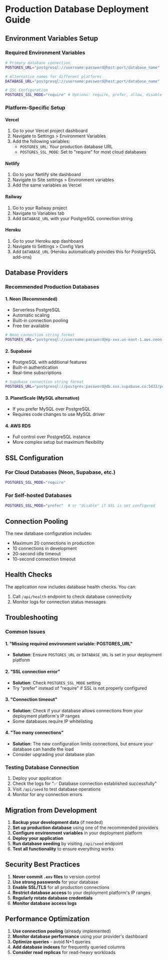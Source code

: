 # Production Database Deployment Guide

## Environment Variables Setup

### Required Environment Variables

```bash
# Primary database connection
POSTGRES_URL="postgresql://username:password@host:port/database_name"

# Alternative names for different platforms
DATABASE_URL="postgresql://username:password@host:port/database_name"

# SSL Configuration
POSTGRES_SSL_MODE="require" # Options: require, prefer, allow, disable
```

### Platform-Specific Setup

#### Vercel

1. Go to your Vercel project dashboard
2. Navigate to Settings > Environment Variables
3. Add the following variables:
   - `POSTGRES_URL`: Your production database URL
   - `POSTGRES_SSL_MODE`: Set to "require" for most cloud databases

#### Netlify

1. Go to your Netlify site dashboard
2. Navigate to Site settings > Environment variables
3. Add the same variables as Vercel

#### Railway

1. Go to your Railway project
2. Navigate to Variables tab
3. Add `DATABASE_URL` with your PostgreSQL connection string

#### Heroku

1. Go to your Heroku app dashboard
2. Navigate to Settings > Config Vars
3. Add `DATABASE_URL` (Heroku automatically provides this for PostgreSQL add-ons)

## Database Providers

### Recommended Production Databases

#### 1. Neon (Recommended)

- Serverless PostgreSQL
- Automatic scaling
- Built-in connection pooling
- Free tier available

```bash
# Neon connection string format
POSTGRES_URL="postgresql://username:password@ep-xxx.us-east-1.aws.neon.tech/database_name?sslmode=require"
```

#### 2. Supabase

- PostgreSQL with additional features
- Built-in authentication
- Real-time subscriptions

```bash
# Supabase connection string format
POSTGRES_URL="postgresql://postgres:password@db.xxx.supabase.co:5432/postgres"
```

#### 3. PlanetScale (MySQL alternative)

- If you prefer MySQL over PostgreSQL
- Requires code changes to use MySQL driver

#### 4. AWS RDS

- Full control over PostgreSQL instance
- More complex setup but maximum flexibility

## SSL Configuration

### For Cloud Databases (Neon, Supabase, etc.)

```bash
POSTGRES_SSL_MODE="require"
```

### For Self-hosted Databases

```bash
POSTGRES_SSL_MODE="prefer"  # or "disable" if SSL is not configured
```

## Connection Pooling

The new database configuration includes:

- Maximum 20 connections in production
- 10 connections in development
- 20-second idle timeout
- 10-second connection timeout

## Health Checks

The application now includes database health checks. You can:

1. Call `/api/health` endpoint to check database connectivity
2. Monitor logs for connection status messages

## Troubleshooting

### Common Issues

#### 1. "Missing required environment variable: POSTGRES_URL"

- **Solution**: Ensure `POSTGRES_URL` or `DATABASE_URL` is set in your deployment platform

#### 2. "SSL connection error"

- **Solution**: Check `POSTGRES_SSL_MODE` setting
- Try "prefer" instead of "require" if SSL is not properly configured

#### 3. "Connection timeout"

- **Solution**: Check if your database allows connections from your deployment platform's IP ranges
- Some databases require IP whitelisting

#### 4. "Too many connections"

- **Solution**: The new configuration limits connections, but ensure your database can handle the load
- Consider upgrading your database plan

### Testing Database Connection

1. Deploy your application
2. Check the logs for "✅ Database connection established successfully"
3. Visit `/api/seed` to test database operations
4. Monitor for any connection errors

## Migration from Development

1. **Backup your development data** (if needed)
2. **Set up production database** using one of the recommended providers
3. **Configure environment variables** in your deployment platform
4. **Deploy your application**
5. **Run database seeding** by visiting `/api/seed` endpoint
6. **Test all functionality** to ensure everything works

## Security Best Practices

1. **Never commit `.env` files** to version control
2. **Use strong passwords** for your database
3. **Enable SSL/TLS** for all production connections
4. **Restrict database access** to your deployment platform's IP ranges
5. **Regularly rotate database credentials**
6. **Monitor database access logs**

## Performance Optimization

1. **Use connection pooling** (already implemented)
2. **Monitor database performance** using your provider's dashboard
3. **Optimize queries** - avoid N+1 queries
4. **Add database indexes** for frequently queried columns
5. **Consider read replicas** for read-heavy workloads
